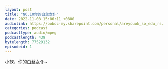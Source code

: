 ```yaml
---
layout: post
title: "NO.10你的白丝女仆"
date: 2022-11-08 15:06:11 +0800
audiolink: https://poboc-my.sharepoint.com/personal/areyouok_so_edu_rs/_layouts/52/download.aspx?share=ETJcGG_SR4BCrqKH20P8fEkBehE5V5F8MJ4Iu39ruAe4tw&file=a.mp3
categories: podcast 
podcasttype: audio/mpeg
podcastlength: 439
bytelength: 77529132
episodeid: 1
---
```

小软，你的白丝女仆~
